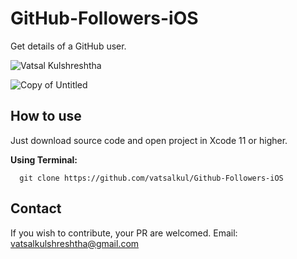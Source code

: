 # GitHub-Followers-iOS
Get details of a GitHub user.

![Vatsal Kulshreshtha](https://user-images.githubusercontent.com/30840527/74565138-8dbec580-4f96-11ea-9cf5-a3b32b6b0123.jpg)


![Copy of Untitled](https://user-images.githubusercontent.com/30840527/74565142-90211f80-4f96-11ea-9482-3856a5d9fb34.jpg)


## How to use
Just download source code and open project in Xcode 11 or higher.


**Using Terminal:**
```
  git clone https://github.com/vatsalkul/Github-Followers-iOS
  ```
 ## Contact
 If you wish to contribute, your PR are welcomed. Email: vatsalkulshreshtha@gmail.com
 
